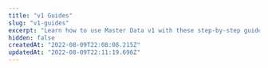 ```yaml
---
title: "v1 Guides"
slug: "v1-guides"
excerpt: "Learn how to use Master Data v1 with these step-by-step guides."
hidden: false
createdAt: "2022-08-09T22:08:08.215Z"
updatedAt: "2022-08-09T22:11:19.696Z"
---
```


<Flex>

<WhatsNextCard
title="How the queries in Master Data v1 work"
description="Learn how queries in VTEX Master Data v1 work"
linkTo="https://developers.vtex.com/vtex-rest-api/docs/how-the-queries-in-master-data-v1-work"
linkTitle="See more"
/>

<WhatsNextCard
title="Search and scroll API queries"
description="Learn the main differences between search and scroll endpoints."
linkTo="https://developers.vtex.com/docs/guides/search-and-scroll-api-queries"
linkTitle="See more"
/>

<WhatsNextCard
title="Setting Up Newsletter opt-in with Master Data v1"
description="Learn how to configure newsletter subscriptions with Master Data v1."
linkTo="https://developers.vtex.com/docs/guides/newsletter-inclusion-master-data-v1"
linkTitle="See more"
/>

<WhatsNextCard
title="How the queries in Master Data v1 work"
description="Learn how to upload files to Master Data v1."
linkTo="https://developers.vtex.com/docs/guides/uploading-files-to-master-data"
linkTitle="See more"
/>

</Flex>
